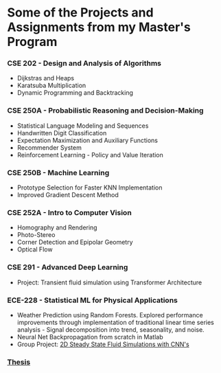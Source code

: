 # Some of the Projects and Assignments from my Master's Program

### CSE 202 - Design and Analysis of Algorithms
- Dijkstras and Heaps
- Karatsuba Multiplication
- Dynamic Programming and Backtracking

### CSE 250A - Probabilistic Reasoning and Decision-Making
- Statistical Language Modeling and Sequences
- Handwritten Digit Classification
- Expectation Maximization and Auxiliary Functions
- Recommender System
- Reinforcement Learning - Policy and Value Iteration

### CSE 250B - Machine Learning
- Prototype Selection for Faster KNN Implementation
- Improved Gradient Descent Method

### CSE 252A - Intro to Computer Vision
- Homography and Rendering
- Photo-Stereo
- Corner Detection and Epipolar Geometry
- Optical Flow

### CSE 291 - Advanced Deep Learning
- Project: Transient fluid simulation using Transformer Architecture

### ECE-228 - Statistical ML for Physical Applications
- Weather Prediction using Random Forests. Explored performance improvements through implementation of traditional linear time series analysis - Signal decomposition into trend, seasonality, and noise.
- Neural Net Backpropagation from scratch in Matlab
- Group Project: [2D Steady State Fluid Simulations with CNN's](https://github.com/sguerin13/CNN_2D_CFD_ECE_228)


### [Thesis](https://github.com/sguerin13/maniflownet)

